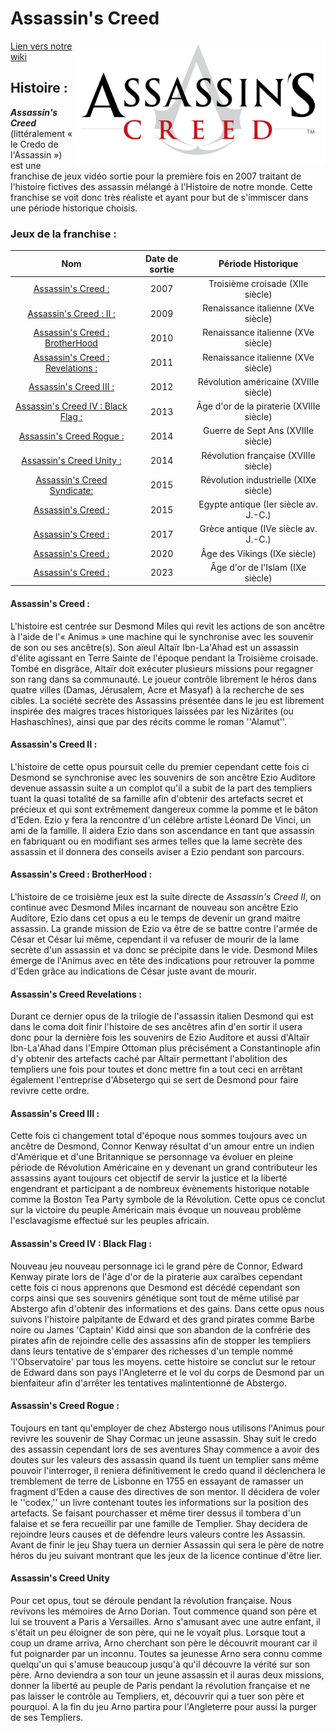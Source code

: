 # Assassin's Creed
<img align="right" src="https://github.com/BacharBilal/AC-BUT-AIX/blob/main/1200px-Assassin's_Creed_Logo.png" width="400"/>

[Lien vers notre wiki](https://ac-iut.fandom.com/fr/wiki/Wiki_AC_IUT#Assassin%27s_Creed_%3A_Revelations_%3A)


## Histoire :
***Assassin's Creed*** (littéralement « le Credo de l'Assassin ») est une franchise de jeux vidéo sortie pour la première fois en 2007 traitant de l'histoire fictives des assassin mélangé à l'Histoire de notre monde. Cette franchise se voit donc très réaliste et ayant pour but de s'immiscer dans une période historique choisis.

### Jeux de la franchise :

|Nom|Date de sortie|Période Historique|
|:---------------:|:---------------:|:---------------:|
|[Assassin's Creed :](#anchortext)|2007|Troisième croisade (XIIe siècle)|
|[Assassin's Creed : II :](#anchortext2)|2009|Renaissance italienne (XVe siècle)|
|[Assassin's Creed : BrotherHood](#anchortext3)|2010|Renaissance italienne (XVe siècle)|
|[Assassin's Creed : Revelations :](#anchortext4)|2011|Renaissance italienne (XVe siècle)|
|[Assassin's Creed III :](#anchortext5)|2012|Révolution américaine (XVIIIe siècle)|
|[Assassin's Creed IV : Black Flag :](#anchortext6)|2013|Âge d'or de la piraterie (XVIIIe siècle)|
|[Assassin's Creed Rogue :](#anchortext7)|2014|Guerre de Sept Ans (XVIIIe siècle)|
|[Assassin's Creed Unity :](#anchortext8)|2014|Révolution française (XVIIIe siècle)|
|[Assassin's Creed Syndicate:](#anchortext9)|2015|Révolution industrielle (XIXe siècle)|
|[Assassin's Creed :](#anchortext10)|2015|Egypte antique (Ier siècle av. J.-C.)|
|[Assassin's Creed :](#anchortext11)|2017|Grèce antique (IVe siècle av. J.-C.)|
|[Assassin's Creed :](#anchortext13)|2020|Âge des Vikings (IXe siècle)|
|[Assassin's Creed :](#anchortext14)|2023|Âge d'or de l'Islam (IXe siècle)|



#### <a name="anchortext" />Assassin's Creed :
L'histoire est centrée sur Desmond Miles qui revit les actions de son ancêtre à l'aide de l'« Animus » une machine qui le synchronise avec les souvenir de son ou ses ancêtre(s). Son aïeul Altaïr Ibn-La'Ahad est un assassin d'élite agissant en Terre Sainte de l'époque pendant la Troisième croisade. Tombé en disgrâce, Altaïr doit exécuter plusieurs missions pour regagner son rang dans sa communauté. Le joueur contrôle librement le héros dans quatre villes (Damas, Jérusalem, Acre et Masyaf) à la recherche de ses cibles. La société secrète des Assassins présentée dans le jeu est librement inspirée des maigres traces historiques laissées par les Nizârites (ou Hashaschînes), ainsi que par des récits comme le roman ''Alamut''.



#### <a name="anchortext2" />Assassin's Creed II :
L'histoire de cette opus poursuit celle du premier cependant cette fois ci Desmond se synchronise avec les souvenirs de son ancêtre Ezio Auditore devenue assassin suite a un complot qu'il a subit de la part des templiers tuant la quasi totalité de sa famille afin d'obtenir des artefacts secret et précieux et qui sont extrêmement dangereux comme la pomme et le bâton d'Eden. Ezio y fera la rencontre d'un célèbre artiste Léonard De Vinci, un ami de la famille. Il aidera Ezio dans son ascendance en tant que assassin en fabriquant ou en modifiant ses armes telles que la lame secrète des assassin et il donnera des conseils aviser a Ezio pendant son parcours.




#### <a name="anchortext3" />Assassin's Creed : BrotherHood :
L'histoire de ce troisième jeux est la suite directe de *Assassin's Creed II*, on continue avec Desmond Miles incarnant de nouveau son ancêtre Ezio Auditore, Ezio dans cet opus a eu le temps de devenir un grand maitre assassin. La grande mission de Ezio va être de se battre contre l'armée de César et César lui même, cependant il va refuser de mourir de la lame secrète d'un assassin et va donc se précipite dans le vide. Desmond Miles émerge de l'Animus avec en tête des indications pour retrouver la pomme d'Eden grâce au indications de César juste avant de mourir.


#### <a name="anchortext4" />Assassin's Creed Revelations :
Durant ce dernier opus de la trilogie de l'assassin italien Desmond qui est dans le coma doit finir l'histoire de ses ancêtres afin d'en sortir il usera donc pour la dernière fois les souvenirs de Ezio Auditore et aussi d'Altaïr Ibn-La'Ahad dans l'Empire Ottoman plus précisément a Constantinople afin d'y obtenir des artefacts caché par Altaïr permettant l'abolition des templiers une fois pour toutes et 
donc mettre fin a tout ceci en arrêtant également l'entreprise d'Absetergo qui se sert de Desmond pour faire revivre cette ordre.



#### <a name="anchortext5" />Assassin's Creed III :
Cette fois ci changement total d'époque nous sommes toujours avec un ancêtre de Desmond, Connor Kenway résultat d'un amour entre un indien d'Amérique et d'une Britannique se personnage va évoluer en pleine période de Révolution Américaine en y devenant un grand contributeur les assassins ayant toujours cet objectif de servir la justice et la liberté engendrant et participant a de nombreux évènements historique notable comme la Boston Tea Party symbole de la Révolution.
Cette opus ce conclut sur la victoire du peuple Américain mais évoque un nouveau problème l'esclavagisme effectué sur les peuples africain.


#### <a name="anchortext6" />Assassin's Creed IV : Black Flag :
Nouveau jeu nouveau personnage ici le grand père de Connor, Edward Kenway pirate lors de l'âge d'or de la piraterie aux caraïbes cependant cette fois ci nous apprenons que Desmond est décédé cependant son corps ainsi que ses souvenirs génétique sont tout de même utilisé par Abstergo afin d'obtenir des informations et des gains.
Dans cette opus nous suivons l'histoire palpitante de Edward  et des grand pirates comme Barbe noire ou James 'Captain' Kidd ainsi que son abandon de la confrérie des pirates afin de rejoindre celle des assassins afin de stopper les templiers dans leurs tentative de s'emparer des richesses d'un temple nommé 'l'Observatoire' par tous les moyens.
cette histoire se conclut sur le retour de Edward dans son pays l'Angleterre et le vol du corps de Desmond par un bienfaiteur afin d'arrêter les tentatives malintentionné de Abstergo.


#### <a name="anchortext7" />Assassin's Creed Rogue :
Toujours en tant qu'employer de chez Abstergo nous utilisons l'Animus pour revivre les souvenir de Shay Cormac un jeune assassin. Shay suit le credo des assassin cependant lors de ses aventures Shay commence a avoir des doutes sur les valeurs des assassin quand ils tuent un templier sans même pouvoir l'interroger, il reniera définitivement le credo quand il déclenchera le tremblement de terre de Lisbonne en 1755 en essayant de ramasser un fragment d'Eden a cause des directives de son mentor. Il décidera de voler le ''codex,'' un livre contenant toutes les informations sur la position des artefacts. Se faisant pourchasser et même tirer dessus il tombera d'un falaise et se fera recueillir par une famille de Templier. Shay decidera de rejoindre leurs causes et de défendre leurs valeurs contre les Assassin. Avant de finir le jeu Shay tuera un dernier Assassin qui sera le père de notre héros du jeu suivant montrant que les jeux de la licence continue d'être lier.


#### <a name="anchortext8" />Assassin's Creed Unity
Pour cet opus, tout se déroule pendant la révolution française. Nous revivons les mémoires de Arno Dorian. Tout commence quand son père et lui se trouvent a Paris a Versailles. Arno s'amusant avec une autre enfant, il s'était un peu éloigner de son père, qui ne le voyait plus. Lorsque tout a coup un drame arriva, Arno cherchant son père le découvrit mourant car il fut poignarder par un inconnu. Toutes sa jeunesse Arno sera connu comme quelqu'un qui s'amuse beaucoup jusqu'à qu'il découvre la vérité sur son père. Arno deviendra a son tour un jeune assassin et il auras deux missions, donner la liberté au peuple de Paris pendant la révolution française et ne pas laisser le contrôle au Templiers, et, découvrir qui a tuer son père et pourquoi. A la fin du jeu Arno partira pour l'Angleterre pour aussi la purger de ses Templiers.

